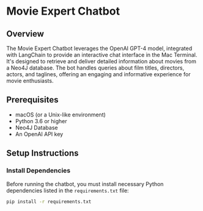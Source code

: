 # Movie Expert Chatbot

## Overview
The Movie Expert Chatbot leverages the OpenAI GPT-4 model, integrated with LangChain to provide an interactive chat interface in the Mac Terminal. It's designed to retrieve and deliver detailed information about movies from a Neo4J database. The bot handles queries about film titles, directors, actors, and taglines, offering an engaging and informative experience for movie enthusiasts.

## Prerequisites
- macOS (or a Unix-like environment)
- Python 3.6 or higher
- Neo4J Database
- An OpenAI API key

## Setup Instructions

### Install Dependencies
Before running the chatbot, you must install necessary Python dependencies listed in the `requirements.txt` file:
```bash
pip install -r requirements.txt
